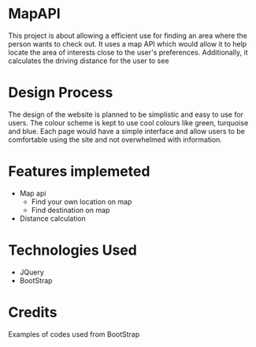 # MapAPI
This project is about allowing a efficient use for finding an area where the person wants to check out. It uses a map API which would allow it to help locate the area of interests close to the user's preferences. Additionally, it calculates the driving distance for the user to see

# Design Process
The design of the website is planned to be simplistic and easy to use for users. The colour scheme is kept to use cool colours like green, turquoise and blue. Each page would have a simple interface and allow users to be comfortable using the site and not overwhelmed with information.

# Features implemeted
- Map api
    - Find your own location on map
    - Find destination on map
- Distance calculation

# Technologies Used
- JQuery
- BootStrap

# Credits
Examples of codes used from BootStrap